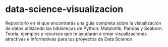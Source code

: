 # data-science-visualizacion
Repositorio en el que encontrarás una guía completa sobre la visualización de datos utilizando las bibliotecas de Python: Matplotlib, Pandas y Seaborn. Teoría, ejemplos y recursos que te ayudarán a crear visualizaciones atractivas e informativas para tus proyectos de Data Science
